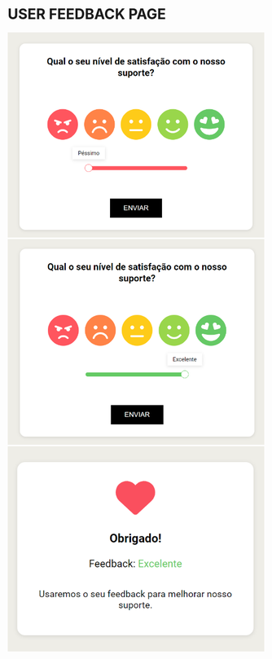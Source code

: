 # USER FEEDBACK PAGE

![Demonstração1](assets/imgs/demo1.png)
![Demonstração2](assets/imgs/demo2.png)
![Demonstração3](assets/imgs/demo3.png)
